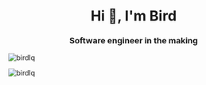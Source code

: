 <h1 align="center">Hi 👋, I'm Bird</h1>
<h3 align="center">Software engineer in the making</h3>

<p><img align="center" src="https://github-readme-stats.vercel.app/api/top-langs/?username=BirdLQ&theme=vue-dark&layout=compact" alt="birdlq" /></p>
<p><img align="center" src="https://github-readme-stats.vercel.app/api?username=BirdLQ&hide=prs,issues,contribs&show_icons=true&theme=vue-dark" alt="birdlq" /></p>

